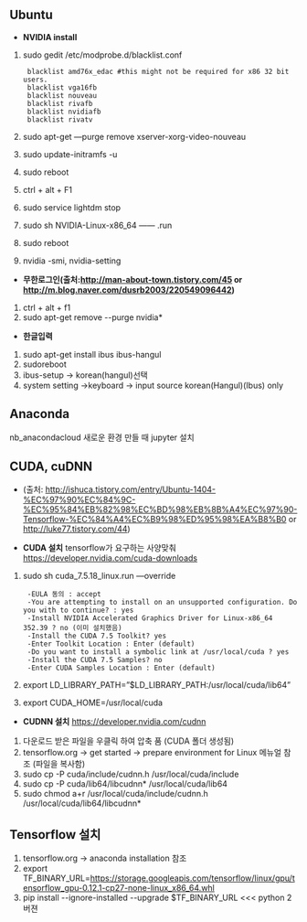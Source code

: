 
## Ubuntu

* **NVIDIA install**


1. sudo gedit /etc/modprobe.d/blacklist.conf

		blacklist amd76x_edac #this might not be required for x86 32 bit users.
		blacklist vga16fb
		blacklist nouveau
		blacklist rivafb
		blacklist nvidiafb
		blacklist rivatv
    
2. sudo apt-get —purge remove xserver-xorg-video-nouveau
3. sudo update-initramfs -u
4. sudo reboot
5. ctrl + alt + F1
6. sudo service lightdm stop
7. sudo sh NVIDIA-Linux-x86_64 —— .run
8. sudo reboot
9. nvidia -smi, nvidia-setting


* **무한로그인(출처:http://man-about-town.tistory.com/45 or http://m.blog.naver.com/dusrb2003/220549096442)**


1. ctrl + alt + f1
2. sudo apt-get remove --purge nvidia*


* **한글입력**

1. sudo apt-get install ibus ibus-hangul
2. sudoreboot
3. ibus-setup -> korean(hangul)선택
4. system setting ->keyboard -> input source korean(Hangul)(Ibus) only


## Anaconda

nb_anacondacloud
새로운 환경 만들 때 jupyter 설치

## CUDA, cuDNN

* (출처: http://ishuca.tistory.com/entry/Ubuntu-1404-%EC%97%90%EC%84%9C-%EC%95%84%EB%82%98%EC%BD%98%EB%8B%A4%EC%97%90-Tensorflow-%EC%84%A4%EC%B9%98%ED%95%98%EA%B8%B0 or http://luke77.tistory.com/44)


* **CUDA 설치** tensorflow가 요구하는 사양맞춰 https://developer.nvidia.com/cuda-downloads


1. sudo sh cuda_7.5.18_linux.run —override


	    -EULA 동의 : accept
	    -You are attempting to install on an unsupported configuration. Do you with to continue? : yes
	    -Install NVIDIA Accelerated Graphics Driver for Linux-x86_64 352.39 ? no (이미 설치했음)
	    -Install the CUDA 7.5 Toolkit? yes
	    -Enter Toolkit Location : Enter (default)
	    -Do you want to install a symbolic link at /usr/local/cuda ? yes
	    -Install the CUDA 7.5 Samples? no
	    -Enter CUDA Samples Location : Enter (default)
    
    
2. export LD_LIBRARY_PATH=”$LD_LIBRARY_PATH:/usr/local/cuda/lib64”
3. export CUDA_HOME=/usr/local/cuda


* **CUDNN 설치** https://developer.nvidia.com/cudnn


1. 다운로드 받은 파일을 우클릭 하여 압축 품 (CUDA 폴더 생성됨)
2. tensorflow.org -> get started -> prepare environment for Linux 메뉴얼 참조 (파일을 복사함)
3. sudo cp -P cuda/include/cudnn.h /usr/local/cuda/include
4. sudo cp -P cuda/lib64/libcudnn* /usr/local/cuda/lib64
5. sudo chmod a+r /usr/local/cuda/include/cudnn.h /usr/local/cuda/lib64/libcudnn*


## Tensorflow 설치


1. tensorflow.org -> anaconda installation 참조
2. export TF_BINARY_URL=https://storage.googleapis.com/tensorflow/linux/gpu/tensorflow_gpu-0.12.1-cp27-none-linux_x86_64.whl 
3. pip install --ignore-installed --upgrade $TF_BINARY_URL    <<< python 2버젼

